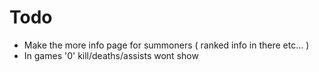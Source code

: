 # Todo

- Make the more info page for summoners ( ranked info in there etc... )
- In games '0' kill/deaths/assists wont show
